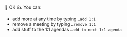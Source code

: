 👥 OK 👍. You can:  
- add more at any time by typing `…add 1:1`
- remove a meeting by typing `…remove 1:1`
- add stuff to the 1:1 agendas `…add to next 1:1 agenda`